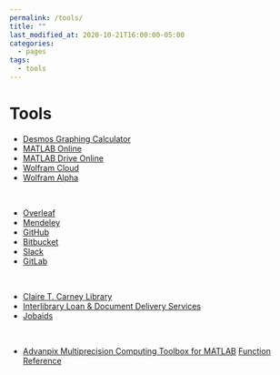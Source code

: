 ```yaml
---
permalink: /tools/
title: ""
last_modified_at: 2020-10-21T16:00:00-05:00
categories:
  - pages
tags:
  - tools
---
```


# Tools
* [Desmos Graphing Calculator](https://www.desmos.com/calculator)
* [MATLAB Online](https://matlab.mathworks.com/)
* [MATLAB Drive Online](https://drive.matlab.com/)
* [Wolfram Cloud](https://www.wolframcloud.com/)
* [Wolfram Alpha](https://www.wolframalpha.com/)

<br>

* [Overleaf](https://www.overleaf.com/) <!--(collaborative cloud-based LaTeX editor) -->
* [Mendeley](https://www.mendeley.com/)
* [GitHub](https://github.com/)
* [Bitbucket](https://bitbucket.org/)
* [Slack](https://slack.com/)
* [GitLab](https://code.ornl.gov/)

<br>

* [Claire T. Carney Library](https://www.lib.umassd.edu/)
* [Interlibrary Loan & Document Delivery Services](https://www.lib.umassd.edu/services/interlibrary-loan-services/)
* [Jobaids](https://github.com/LeslieChenZ/UMassD)

<br>

* [Advanpix Multiprecision Computing Toolbox for MATLAB](https://www.advanpix.com/)   [Function Reference](https://www.advanpix.com/documentation/function-reference/)
